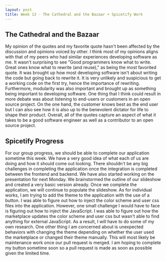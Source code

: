 ```yaml
---
layout: post
title: Week 13 - The Cathedral and the Bazaar + Spicetify Work
---
```


## The Cathedral and the Bazaar

My opinion of the quotes and my favorite quote hasn't been affected by the discussion and opinions voiced by other. I think most of my opinions aligns with that of my peers who had similar experiences developing software as me. It wasn't surprising to see "Good programmers know what to write. Great ones know what to rewrite (and reuse)," as being the most favorited quote. It was brought up how most developing software isn't about writing the code but going back to rewrite it. It is very unlikely and suspicious to get a working code on the first try, hence the importance of rewriting. Furthermore, modularity was also important and brought up as something being important to developing software. One thing that I think could result in more debate was about listening to end-users or customers in an open source project. On the one hand, the customer knows best as the end user but I can also see how it is also up to the benevolent dictator for life to shape their product. Overall, all of the quotes capture an aspect of what it takes to be a good software engineer as well as a contributor to an open source project.

<!--more-->

## Spicetify Progress

For our group progress, we should be able to complete our application sometime this week. We have a very good idea of what each of us are doing and how it should come out looking. There shouldn't be any big challenges in completing the application once the integration is completed between the frontend and backend. We have also started working on the presentation for next Monday. We brainstormed the outline of our slideshow and created a very basic version already. Once we complete the application, we will continue to populate the slideshow. As for individual works, I am trying to add the theme to the application with the use of a button. I was able to figure out how to inject the color scheme and user css files into the application. However, one small challenge I would have to face is figuring out how to inject the JavaScript. I was able to figure out how the marketplace updates the color scheme and user css but wasn't able to find anything for external JavaScript. As a result, I will have to do some of my own research. One other thing I am concerned about is unexpected behaviors with changing the theme depending on whether the user used the marketplace or changed their theme manually. This will most likely be maintenance work once our pull request is merged. I am hoping to complete my button sometime soon so a pull request is made as soon as possible given the limited time.
